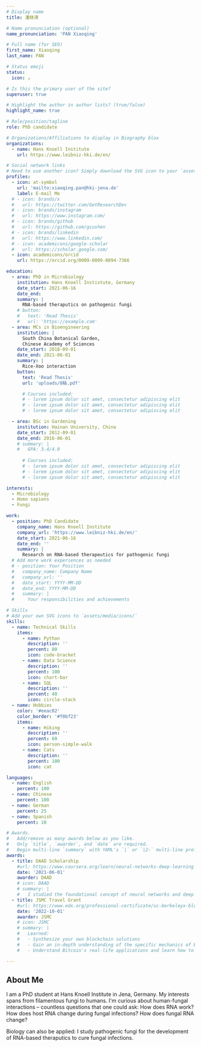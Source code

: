 ```yaml
---
# Display name
title: 潘晓清

# Name pronunciation (optional)
name_pronunciation: 'PAN Xiaoqing'

# Full name (for SEO)
first_name: Xiaoqing
last_name: PAN

# Status emoji
status:
  icon: ☕️

# Is this the primary user of the site?
superuser: true

# Highlight the author in author lists? (true/false)
highlight_name: true

# Role/position/tagline
role: PhD candidate

# Organizations/Affiliations to display in Biography blox
organizations:
  - name: Hans Knoell Institute
    url: https://www.leibniz-hki.de/en/

# Social network links
# Need to use another icon? Simply download the SVG icon to your `assets/media/icons/` folder.
profiles:
  - icon: at-symbol
    url: 'mailto:xiaoqing.pan@hki-jena.de'
    label: E-mail Me
  # - icon: brands/x
  #   url: https://twitter.com/GetResearchDev
  # - icon: brands/instagram
  #   url: https://www.instagram.com/
  # - icon: brands/github
  #   url: https://github.com/gcushen
  # - icon: brands/linkedin
  #   url: https://www.linkedin.com/
  # - icon: academicons/google-scholar
  #   url: https://scholar.google.com/
  - icon: academicons/orcid
    url: https://orcid.org/0009-0009-0894-7366

education:
  - area: PhD in Microbiology
    institution: Hans Knoell Instistute, Germany
    date_start: 2021-06-16
    date_end: 
    summary: |
      RNA-based theraputics on pathogenic fungi
    # button:
    #   text: 'Read Thesis'
    #   url: 'https://example.com'
  - area: MCs in Bioengineering
    institution: |
      South China Botanical Garden,    
      Chinese Academy of Sciences
    date_start: 2018-09-01
    date_end: 2021-06-01
    summary: |
      Rice-Xoo interaction
    button:
      text: 'Read Thesis'
      url: 'uploads/8稿.pdf'

      # Courses included:
      # - lorem ipsum dolor sit amet, consectetur adipiscing elit
      # - lorem ipsum dolor sit amet, consectetur adipiscing elit
      # - lorem ipsum dolor sit amet, consectetur adipiscing elit

  - area: BSc in Gardening
    institution: Hainan University, China
    date_start: 2012-09-01
    date_end: 2016-06-01
    # summary: |
    #   GPA: 3.4/4.0
      
      # Courses included:
      # - lorem ipsum dolor sit amet, consectetur adipiscing elit
      # - lorem ipsum dolor sit amet, consectetur adipiscing elit
      # - lorem ipsum dolor sit amet, consectetur adipiscing elit

interests:
  - Microbiology
  - Homo sapiens
  - Fungi

work:
  - position: PhD Candidate
    company_name: Hans Knoell Institute
    company_url: 'https://www.leibniz-hki.de/en/'
    date_start: 2021-06-16
    date_end: ''
    summary: |
      Research on RNA-based therapeutics for pathogenic fungi
  # Add more work experiences as needed
  # - position: Your Position
  #   company_name: Company Name
  #   company_url: ''
  #   date_start: YYYY-MM-DD
  #   date_end: YYYY-MM-DD
  #   summary: |
  #     Your responsibilities and achievements

# Skills
# Add your own SVG icons to `assets/media/icons/`
skills:
  - name: Technical Skills
    items:
      - name: Python
        description: ''
        percent: 80
        icon: code-bracket
      - name: Data Science
        description: ''
        percent: 100
        icon: chart-bar
      - name: SQL
        description: ''
        percent: 40
        icon: circle-stack
  - name: Hobbies
    color: '#eeac02'
    color_border: '#f0bf23'
    items:
      - name: Hiking
        description: ''
        percent: 60
        icon: person-simple-walk
      - name: Cats
        description: ''
        percent: 100
        icon: cat

languages:
  - name: English
    percent: 100
  - name: Chinese
    percent: 100
  - name: German
    percent: 25
  - name: Spanish
    percent: 10

# Awards.
#   Add/remove as many awards below as you like.
#   Only `title`, `awarder`, and `date` are required.
#   Begin multi-line `summary` with YAML's `|` or `|2-` multi-line prefix and indent 2 spaces below.
awards:
  - title: DAAD Scholarship
    #url: https://www.coursera.org/learn/neural-networks-deep-learning
    date: '2021-06-01'
    awarder: DAAD
    # icon: DAAD
    # summary: |
    #   I studied the foundational concept of neural networks and deep learning. By the end, I was familiar with the significant technological trends driving the rise of deep learning; build, train, and apply fully connected deep neural networks; implement efficient (vectorized) neural networks; identify key parameters in a neural network's architecture; and apply deep learning to your own applications.
  - title: JSMC Travel Grant
    #url: https://www.edx.org/professional-certificate/uc-berkeleyx-blockchain-fundamentals
    date: '2022-10-01'
    awarder: JSMC
    # icon: JSMC
    # summary: |
    #   Learned:
    #   - Synthesize your own blockchain solutions
    #   - Gain an in-depth understanding of the specific mechanics of Bitcoin
    #   - Understand Bitcoin's real-life applications and learn how to attack and destroy Bitcoin, Ethereum, smart contracts and Dapps, and alternatives to Bitcoin's Proof-of-Work consensus algorithm

---
```


## About Me


I am a PhD student at Hans Knoell Institute in Jena, Germany. My interests spans from filamentous fungi to humans. I'm curious about human-fungal interactions – countless questions that one could ask: How does RNA work? How does host RNA change during fungal infections? How does fungal RNA change?

Biology can also be applied: I study pathogenic fungi for the development of RNA-based theraputics to cure fungal infections.


